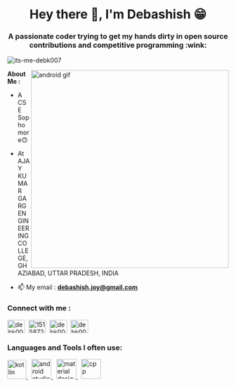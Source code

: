 <h1 align="center">Hey there 👋, I'm Debashish 😁</h1>
<h3 align="center">A passionate coder trying to get my hands dirty in open source contributions and competitive programming :wink:</h3>

<p align="left"> <img src="https://komarev.com/ghpvc/?username=its-me-debk007&label=Profile%20views&color=0e75b6&style=flat" alt="its-me-debk007" /> </p>

<img align="right" alt="android gif" width="450" src="https://user-images.githubusercontent.com/81604986/172088875-eee7e47b-fd3a-4bd8-b9ee-d44c9896d056.gif">

**About Me :** 

- A CSE Sophomore🙃
 
- At AJAY KUMAR GARG ENGINEERING COLLEGE, GHAZIABAD, UTTAR PRADESH, INDIA

- 📫 My email : **debashish.joy@gmail.com**


<h3 align="left">Connect with me :</h3>

<p align="left">
<a href="https://linkedin.com/in/debk007" target="blank"><img align="center" src="https://raw.githubusercontent.com/rahuldkjain/github-profile-readme-generator/master/src/images/icons/Social/linked-in-alt.svg" alt="debk007" height="30" width="40" /></a>&nbsp;
<a href="https://stackoverflow.com/users/15158722" target="blank"><img align="center" src="https://raw.githubusercontent.com/rahuldkjain/github-profile-readme-generator/master/src/images/icons/Social/stack-overflow.svg" alt="15158722" height="30" width="40" /></a>&nbsp;
<a href="https://www.codechef.com/users/debk007" target="blank"><img align="center" src="https://cdn.jsdelivr.net/npm/simple-icons@3.1.0/icons/codechef.svg" alt="debk007" height="30" width="40" /></a>&nbsp;
<a href="https://www.hackerrank.com/debk007" target="blank"><img align="center" src="https://raw.githubusercontent.com/rahuldkjain/github-profile-readme-generator/master/src/images/icons/Social/hackerrank.svg" alt="debk007" height="30" width="40" /></a>
</p>

<h3 align="left">Languages and Tools I often use:</h3>
<p align="left">  <a href="https://kotlinlang.org/" target="_blank"> <img src="https://user-images.githubusercontent.com/81604986/172085980-3855b718-b3e2-4925-84c9-5ae4992728c6.png" alt="kotlin" width="43" height="43"/> </a>&nbsp;
<a href="https://developer.android.com/studio" target="_blank"> <img src="https://user-images.githubusercontent.com/81604986/172086595-02006c80-2683-472f-b768-aa99837aef7a.png" alt="android studio" width="45" height="45"/> </a>&nbsp;
 <a href="https://material.io/" target="_blank"> <img src="https://user-images.githubusercontent.com/81604986/172086982-1d196933-b451-434f-be23-7e48cb294e97.png" alt="material design" width="45" height="45"/> </a>&nbsp;
<a href="https://www.w3schools.com/cpp/" target="_blank"> <img src="https://user-images.githubusercontent.com/81604986/172089920-4fc683d9-fdf7-4197-a5a6-6ada5ad07d0a.png" alt="cpp" width="45" height="45"/> </a> 

